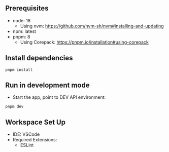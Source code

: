 ## Prerequisites

- node: 18
  - Using nvm: https://github.com/nvm-sh/nvm#installing-and-updating
- npm: latest
- pnpm: 8
  - Using Corepack: https://pnpm.io/installation#using-corepack

## Install dependencies

```
pnpm install
```

## Run in development mode

- Start the app, point to DEV API environment:

```
pnpm dev
```

## Workspace Set Up

- IDE: VSCode
- Required Extensions:
  - ESLint
